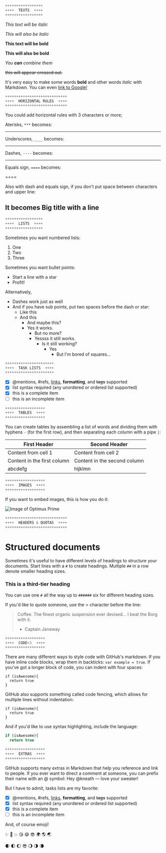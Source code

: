 ```javascript
+++++++++++++++++
++++  TEXTS  ++++
+++++++++++++++++
```

*This text will be italic*

_This will also be italic_

**This text will be bold**

__This will also be bold__

_You **can** combine them_

~~this will appear crossed out.~~

It's very easy to make some words **bold** and other words *italic* with Markdown. You can even [link to Google!](http://google.com)
```javascript
++++++++++++++++++++++++++++
++++  HORIZONTAL RULES  ++++
++++++++++++++++++++++++++++
```
You could add horizontal rules with 3 characters or more;

Aterisks, `***` becomes:

***

Underscores, `____` becomes:

____

Dashes, `----` becomes:

----
Equals sign, `====` becomes:

====

Also with dash and equals sign, if you don't put space between characters and upper line:

It becomes Big title with a line
---

```javascript
+++++++++++++++++
++++  LISTS  ++++
+++++++++++++++++
```
Sometimes you want numbered lists:

1. One
2. Two
3. Three

Sometimes you want bullet points:

* Start a line with a star
* Profit!

Alternatively,

- Dashes work just as well
- And if you have sub points, put two spaces before the dash or star:
  - Like this
  - And this
    - And maybe this?
    - Yes it works.
      - But no more?
      - Yessss it still works.
        - Is it still working?
          - Yes
            - But I'm bored of squares...
  
```javascript
++++++++++++++++++++++
++++  TASK LISTS  ++++
++++++++++++++++++++++
```
- [x] @mentions, #refs, [links](), **formatting**, and <del>tags</del> supported
- [x] list syntax required (any unordered or ordered list supported)
- [x] this is a complete item
- [ ] this is an incomplete item

```javascript
++++++++++++++++++
++++  TABLES  ++++
++++++++++++++++++
```
You can create tables by assembling a list of words and dividing them with hyphens `-` (for the first row), and then separating each column with a pipe `|`:

First Header | Second Header
--- | ---
Content from cell 1 | Content from cell 2
Content in the first column | Content in the second column
abcdefg | hijklmn

```javascript
++++++++++++++++++
++++  IMAGES  ++++
++++++++++++++++++
```
If you want to embed images, this is how you do it:

![Image of Optimus Prime](https://avatars2.githubusercontent.com/u/26652045?s=400&v=4)

```javascript
++++++++++++++++++++++++++++
++++  HEADERS & QUOTAS  ++++
++++++++++++++++++++++++++++
```

# Structured documents

Sometimes it's useful to have different levels of headings to structure your documents. Start lines with a `#` to create headings. Multiple `##` in a row denote smaller heading sizes.

### This is a third-tier heading

You can use one `#` all the way up to `######` six for different heading sizes.

If you'd like to quote someone, use the > character before the line:

> Coffee. The finest organic suspension ever devised... I beat the Borg with it.
> - Captain Janeway

```javascript
++++++++++++++++++
++++  CODE<3  ++++
++++++++++++++++++
```

There are many different ways to style code with GitHub's markdown. If you have inline code blocks, wrap them in backticks: `var example = true`.  If you've got a longer block of code, you can indent with four spaces:

    if (isAwesome){
      return true
    }

GitHub also supports something called code fencing, which allows for multiple lines without indentation:

```
if (isAwesome){
  return true
}
```

And if you'd like to use syntax highlighting, include the language:

```javascript
if (isAwesome){
  return true
```

```javascript
++++++++++++++++++
++++  EXTRAS  ++++
++++++++++++++++++
```
 
GitHub supports many extras in Markdown that help you reference and link to people. If you ever want to direct a comment at someone, you can prefix their name with an @ symbol: Hey @kneath — love your sweater!

But I have to admit, tasks lists are my favorite:

- [x] @mentions, #refs, [links](), **formatting**, and <del>tags</del> supported
- [x] list syntax required (any unordered or ordered list supported)
- [x] this is a complete item
- [ ] this is an incomplete item

And, of course emoji! 

:sparkles: :camel: :boom: :kissing_heart: :sweat_smile: :sunglasses: :earth_africa: :earth_americas: :earth_asia:

:waxing_crescent_moon:  :first_quarter_moon:  :waxing_gibbous_moon:  :sunglasses:  :waning_gibbous_moon:  :last_quarter_moon:  :waning_crescent_moon:
